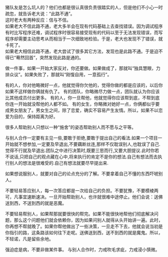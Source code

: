 
猪队友是怎么坑人的？他们也都是很认真很负责很踏实的人，但是他们不小心一时疏忽，就告诉老大说：“此路不通”。  
这时老大有两种反应：信与不信。  
如果老大不信此路不通，老大多半会在现有代码基础上去查找错误。因为调试程序有时比写程序还难，调试程序时很容易接受现有的代码以至于无法发现错误，而写程序却需要主动思考从而相当于一次细致地检验。于是，老大也发现不了错误，就卡死了。  
如果老大相信此路不通，老大尝试了很多其它方法，发现也是此路不通。于是迫不得已“蓦然回首”，突然发现此路是通的。  

做一件事，如果一开始大家反对，你还要做。如果做成了，那就叫“独具慧眼，力排众议”。如果失败了，那就叫“刚愎自用，一意孤行”。


有的人，你对他略微好一点，他就觉得你欠他的，觉得你做的都是应该的，以后你如果不这样做你俩就有仇了。
有的团队，你略微尽力做一点，团队就认为你应该比其他成员付出更多。
有的人，你一旦帮他，他就觉得你应该帮到底，不帮到底你连一开始就没帮他的人都不如。
有的女生，你略微对她好一点，你俩都似乎要成男女朋友了。男女生之间，除了恋爱，确实不容易产生友情。所以，如果不以恋爱为目的，保持距离为好。


很多人帮助别人只想以一种“施舍”的姿态帮助别人而不愿与之平等。


与别人合作一定要有主见一些,要敢于拒绝,要敢于提出自己的看法.如果一个项目一开始就不想参加,一定要及早退出,不要藕断丝连,那样不仅耽误别人,也耽误了自己.觉得不行就及早退出.团队之中进行决策时,既要三思而行,又要大胆提议.此时你若不说话,只把自己的观点藏在心中,将来执行的肯定不是你的想法.自己有想法而去执行别人的想法是很难受的.自己有想法就要尽早提出来.

如果想说服别人，就要对自己的论点充分的了解。不要拿着自己不懂的东西吓唬别人。

不要轻易答应别人，每一次答应都是一次给自己的负担。不要犹豫，不要模棱两可，凡事宜速断速决。一旦开始帮助别人，也许就很难中途停止。他们会说：送佛送到西，不送到西的就是恶魔。


不要轻易帮别人，如果帮那就要很快的帮完。如果不能很快地帮他们彻底解决问题，那么这个问题他们就会依赖你，因为如果问别人就得从头开始讲一遍。此时，你再想不帮就晚了。如果你帮他做出了一些决策，一旦走不下去，他就会说当初是你指引的路，这条路该如何往下走呢。送佛送到西，送不到西的就是魔鬼。所以，不轻诺，凡是留些余地。

强迫症是病，不要非做某件事。
与别人合作时，力戒吹毛求疵，力戒浸小慎微。
